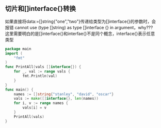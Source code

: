 ## 切片和[]interface{}转换
如果直接将data:=[]string{"one","two"}传递给类型为[]interface{}的参数时，会报错 cannot use  (type []string) as type []interface {} in argument，why???  
这里需要明白的是[]interface{}和interfae{}不是同个概念，interface{}表示任意类型
```go
package main
import (
    "fmt"
)
func PrintAll(vals []interface{}) {
    for _, val := range vals {
        fmt.Println(val)
    }
}
func main() {
    names := []string{"stanley", "david", "oscar"}
    vals := make([]interface{}, len(names))
    for i, v := range names {
        vals[i] = v
    }
    PrintAll(vals)
}
```

